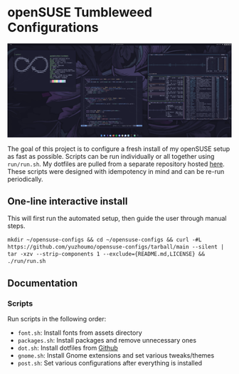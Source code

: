 # openSUSE Tumbleweed Configurations

![desktop screenshot](assets/images/screenshot.png)

The goal of this project is to configure a fresh install of my openSUSE setup
as fast as possible. Scripts can be run individually or all together using
`run/run.sh`. My dotfiles are pulled from a separate repository hosted
[here](https://github.com/yuzhoumo/dotfiles). These scripts were designed with
idempotency in mind and can be re-run periodically.

## One-line interactive install

This will first run the automated setup, then guide the user through manual steps.

```
mkdir ~/opensuse-configs && cd ~/opensuse-configs && curl -#L https://github.com/yuzhoumo/opensuse-configs/tarball/main --silent | tar -xzv --strip-components 1 --exclude={README.md,LICENSE} && ./run/run.sh
```

## Documentation

### Scripts

Run scripts in the following order:

- `font.sh`: Install fonts from assets directory
- `packages.sh`: Install packages and remove unnecessary ones
- `dot.sh`: Install dotfiles from [Github](https://github.com/yuzhoumo/dotfiles)
- `gnome.sh`: Install Gnome extensions and set various tweaks/themes
- `post.sh`: Set various configurations after everything is installed
